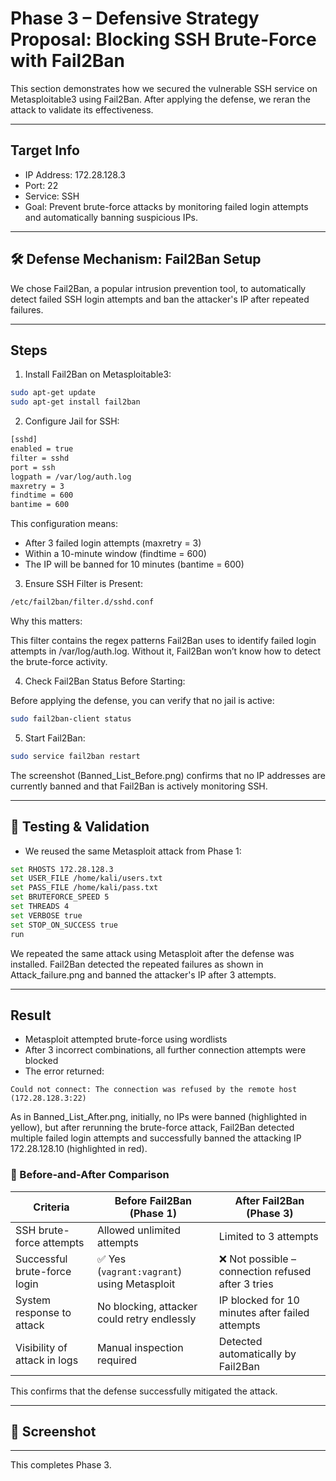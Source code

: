 ﻿# Phase 3 – Defensive Strategy Proposal: Blocking SSH Brute-Force with Fail2Ban


This section demonstrates how we secured the vulnerable SSH service on Metasploitable3 using Fail2Ban. After applying the defense, we reran the attack to validate its effectiveness.

---

## Target Info

- IP Address: 172.28.128.3
- Port: 22
- Service: SSH
- Goal: Prevent brute-force attacks by monitoring failed login attempts and automatically banning suspicious IPs.

---

## 🛠 Defense Mechanism: Fail2Ban Setup

We chose Fail2Ban, a popular intrusion prevention tool, to automatically detect failed SSH login attempts and ban the attacker's IP after repeated failures.

---

## Steps

1. Install Fail2Ban on Metasploitable3:

```bash
sudo apt-get update
sudo apt-get install fail2ban
```

2. Configure Jail for SSH:

```bash
[sshd]
enabled = true
filter = sshd
port = ssh
logpath = /var/log/auth.log
maxretry = 3
findtime = 600
bantime = 600
```
This configuration means:

- After 3 failed login attempts (maxretry = 3)
- Within a 10-minute window (findtime = 600)
- The IP will be banned for 10 minutes (bantime = 600)



3. Ensure SSH Filter is Present:

```bash
/etc/fail2ban/filter.d/sshd.conf
```
Why this matters:

This filter contains the regex patterns Fail2Ban uses to identify failed login attempts in /var/log/auth.log.
Without it, Fail2Ban won’t know how to detect the brute-force activity.

4. Check Fail2Ban Status Before Starting:

Before applying the defense, you can verify that no jail is active:

```bash
sudo fail2ban-client status
```


5. Start Fail2Ban:

```bash
sudo service fail2ban restart
```
The screenshot (Banned_List_Before.png) confirms that no IP addresses are currently banned and that Fail2Ban is actively monitoring SSH.

---

## 🔁 Testing & Validation

- We reused the same Metasploit attack from Phase 1:

```bash
set RHOSTS 172.28.128.3
set USER_FILE /home/kali/users.txt
set PASS_FILE /home/kali/pass.txt
set BRUTEFORCE_SPEED 5
set THREADS 4
set VERBOSE true
set STOP_ON_SUCCESS true
run
```

We repeated the same attack using Metasploit after the defense was installed. Fail2Ban detected the repeated failures as shown in Attack_failure.png and banned the attacker's IP after 3 attempts.

---

## Result

- Metasploit attempted brute-force using wordlists
- After 3 incorrect combinations, all further connection attempts were blocked
- The error returned:
  
```
Could not connect: The connection was refused by the remote host (172.28.128.3:22)
```

As in Banned_List_After.png, initially, no IPs were banned (highlighted in yellow), but after rerunning the brute-force attack, Fail2Ban detected multiple failed login attempts and successfully banned the attacking IP 172.28.128.10 (highlighted in red).

### 🔄 Before-and-After Comparison

| **Criteria**                    | **Before Fail2Ban (Phase 1)**                          | **After Fail2Ban (Phase 3)**                          |
|---------------------------------|--------------------------------------------------------|--------------------------------------------------------|
| SSH brute-force attempts        | Allowed unlimited attempts                            | Limited to 3 attempts                                  |
| Successful brute-force login    | ✅ Yes (`vagrant:vagrant`) using Metasploit            | ❌ Not possible – connection refused after 3 tries     |
| System response to attack       | No blocking, attacker could retry endlessly           | IP blocked for 10 minutes after failed attempts        |
| Visibility of attack in logs    | Manual inspection required                            | Detected automatically by Fail2Ban                    |

This confirms that the defense successfully mitigated the attack.

---

## 📸 Screenshot


---

This completes Phase 3.
